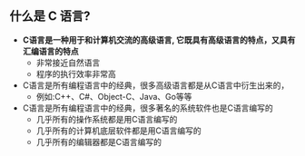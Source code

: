 ## 什么是 C 语言?

- **C语言是一种用于和计算机交流的高级语言, 它既具有高级语言的特点，又具有汇编语言的特点**
  + 非常接近自然语言
  + 程序的执行效率非常高
- C语言是所有编程语言中的经典，很多高级语言都是从C语言中衍生出来的，
  + 例如:C++、C#、Object-C、Java、Go等等
- C语言是所有编程语言中的经典，很多著名的系统软件也是C语言编写的
  + 几乎所有的操作系统都是用C语言编写的
  + 几乎所有的计算机底层软件都是用C语言编写的
  + 几乎所有的编辑器都是C语言编写的

